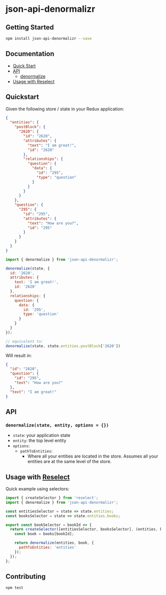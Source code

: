 # json-api-denormalizr

## Getting Started

```sh
npm install json-api-denormalizr --save
```

## Documentation

* [Quick Start](#quickstart)
* [API](#api)
  - [denormalize](#denormalize)
* [Usage with Reselect](#usage-with-reselect)

## Quickstart

Given the following store / state in your Redux application:

```json
{
  "entities": {
    "postBlock": {
      "2620": {
        "id": "2620",
        "attributes": {
          "text": "I am great!",
          "id": "2620"
        },
        "relationships": {
          "question": {
            "data": {
              "id": "295",
              "type": "question"
            }
          }
        }
      }
    },
    "question": {
      "295": {
        "id": "295",
        "attributes": {
          "text": "How are you?",
          "id": "295"
        }
      }
    }
  }
}
```

```js
import { denormalize } from 'json-api-denormalizr';

denormalize(state, {
  id: '2620',
  attributes: {
    text: 'I am great!',
    id: '2620'
  },
  relationships: {
    question: {
      data: {
        id: '295',
        type: 'question'
      }
    }
  }
});

// equivalent to:
denormalize(state, state.entities.postBlock['2620'])
```

Will result in:

```json
{
  "id": "2620",
  "question": {
    "id": "295",
    "text": "How are you?"
  },
  "text": "I am great!"
}
```

## API

### `denormalize(state, entity, options = {})`

* `state`: your application state
* `entity`: the top level entity
* `options`:
  - `pathToEntities`: 
    - Where all your entities are located in the store. Assumes all your entities are at the same level of the store.

## Usage with [Reselect](https://github.com/reactjs/reselect)

Quick example using selectors:

```js
import { createSelector } from 'reselect';
import { denormalize } from 'json-api-denormalizr';

const entitiesSelector = state => state.entities;
const booksSelector = state => state.entities.books;

export const bookSelector = bookId => {
  return createSelector([entitiesSelector, booksSelector], (entities, books) => {
    const book = books[bookId];

    return denormalize(entities, book, {
      pathToEntities: 'entities'
    });
  });
};
```

## Contributing

```sh
npm test
```
